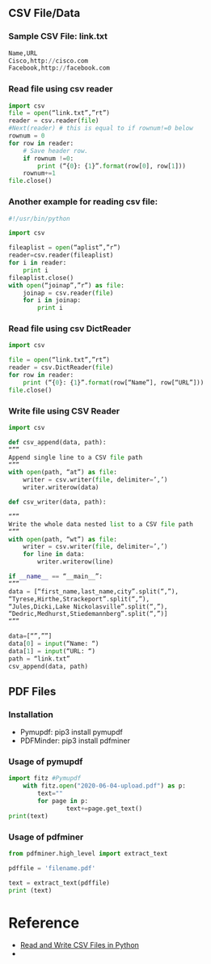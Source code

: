 ## CSV File/Data

### Sample CSV File: link.txt
```python
Name,URL
Cisco,http://cisco.com
Facebook,http://facebook.com
```

### Read file using csv reader
```python
import csv
file = open(“link.txt”,”rt”)
reader = csv.reader(file)
#Next(reader) # this is equal to if rownum!=0 below
rownum = 0
for row in reader:
    # Save header row.
    if rownum !=0:
        print (“{0}: {1}”.format(row[0], row[1]))
    rownum+=1
file.close()
```

### Another example for reading csv file:
```python
#!/usr/bin/python

import csv

fileaplist = open(“aplist”,”r”)
reader=csv.reader(fileaplist)
for i in reader:
    print i
fileaplist.close()
with open(“joinap”,”r”) as file:
    joinap = csv.reader(file)
    for i in joinap:
        print i
```

### Read file using csv DictReader
```python
import csv

file = open(“link.txt”,”rt”)
reader = csv.DictReader(file)
for row in reader:
    print (“{0}: {1}”.format(row[“Name”], row[“URL”]))
file.close()
```

### Write file using CSV Reader
```python
import csv

def csv_append(data, path):
“””
Append single line to a CSV file path
“””
with open(path, “at”) as file:
    writer = csv.writer(file, delimiter=’,’)
    writer.writerow(data)

def csv_writer(data, path):

“””
Write the whole data nested list to a CSV file path
“””
with open(path, “wt”) as file:
    writer = csv.writer(file, delimiter=’,’)
    for line in data:
        writer.writerow(line)

if __name__ == “__main__”:
“””
data = [“first_name,last_name,city”.split(“,”),
“Tyrese,Hirthe,Strackeport”.split(“,”),
“Jules,Dicki,Lake Nickolasville”.split(“,”),
“Dedric,Medhurst,Stiedemannberg”.split(“,”)]
“””

data=[“”,””]
data[0] = input(“Name: “)
data[1] = input(“URL: “)
path = “link.txt”
csv_append(data, path)
```

## PDF Files

### Installation
- Pymupdf: pip3 install pymupdf
- PDFMinder: pip3 install pdfminer
### Usage of pymupdf
```Python
import fitz #Pymupdf
    with fitz.open("2020-06-04-upload.pdf") as p:
        text=""
        for page in p:
                text+=page.get_text()
print(text)
```

### Usage of pdfminer
```python
from pdfminer.high_level import extract_text

pdffile = 'filename.pdf'

text = extract_text(pdffile)
print (text)
```

# Reference

- [Read and Write CSV Files in Python](https://www.learnbyexample.org/reading-and-writing-csv-files-in-python/)
- 